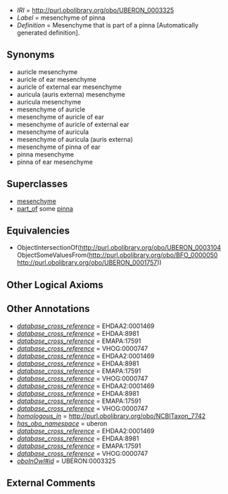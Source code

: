  * *IRI* = http://purl.obolibrary.org/obo/UBERON_0003325
 * *Label* = mesenchyme of pinna
 * *Definition* = Mesenchyme that is part of a pinna [Automatically generated definition].

## Synonyms

 * auricle mesenchyme
 * auricle of ear mesenchyme
 * auricle of external ear mesenchyme
 * auricula (auris externa) mesenchyme
 * auricula mesenchyme
 * mesenchyme of auricle
 * mesenchyme of auricle of ear
 * mesenchyme of auricle of external ear
 * mesenchyme of auricula
 * mesenchyme of auricula (auris externa)
 * mesenchyme of pinna of ear
 * pinna mesenchyme
 * pinna of ear mesenchyme

## Superclasses

 * [mesenchyme](../../UBERON/04/UBERON_0003104.md)
 * [part_of](../../BFO/50/BFO_0000050.md) some [pinna](../../UBERON/57/UBERON_0001757.md)

## Equivalencies

 * ObjectIntersectionOf(<http://purl.obolibrary.org/obo/UBERON_0003104> ObjectSomeValuesFrom(<http://purl.obolibrary.org/obo/BFO_0000050> <http://purl.obolibrary.org/obo/UBERON_0001757>))

## Other Logical Axioms


## Other Annotations

 * *[database_cross_reference](../../ef/oboInOwl#hasDbXref.md)* = EHDAA2:0001469
 * *[database_cross_reference](../../ef/oboInOwl#hasDbXref.md)* = EHDAA:8981
 * *[database_cross_reference](../../ef/oboInOwl#hasDbXref.md)* = EMAPA:17591
 * *[database_cross_reference](../../ef/oboInOwl#hasDbXref.md)* = VHOG:0000747
 * *[database_cross_reference](../../ef/oboInOwl#hasDbXref.md)* = EHDAA2:0001469
 * *[database_cross_reference](../../ef/oboInOwl#hasDbXref.md)* = EHDAA:8981
 * *[database_cross_reference](../../ef/oboInOwl#hasDbXref.md)* = EMAPA:17591
 * *[database_cross_reference](../../ef/oboInOwl#hasDbXref.md)* = VHOG:0000747
 * *[database_cross_reference](../../ef/oboInOwl#hasDbXref.md)* = EHDAA2:0001469
 * *[database_cross_reference](../../ef/oboInOwl#hasDbXref.md)* = EHDAA:8981
 * *[database_cross_reference](../../ef/oboInOwl#hasDbXref.md)* = EMAPA:17591
 * *[database_cross_reference](../../ef/oboInOwl#hasDbXref.md)* = VHOG:0000747
 * *[homologous_in](../../core#homologous/in/core#homologous_in.md)* = http://purl.obolibrary.org/obo/NCBITaxon_7742
 * *[has_obo_namespace](../../ce/oboInOwl#hasOBONamespace.md)* = uberon
 * *[database_cross_reference](../../ef/oboInOwl#hasDbXref.md)* = EHDAA2:0001469
 * *[database_cross_reference](../../ef/oboInOwl#hasDbXref.md)* = EHDAA:8981
 * *[database_cross_reference](../../ef/oboInOwl#hasDbXref.md)* = EMAPA:17591
 * *[database_cross_reference](../../ef/oboInOwl#hasDbXref.md)* = VHOG:0000747
 * *[oboInOwl#id](../../id/oboInOwl#id.md)* = UBERON:0003325

## External Comments

